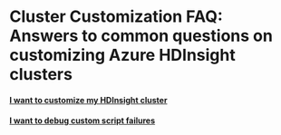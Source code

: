 # Cluster Customization FAQ: Answers to common questions on customizing Azure HDInsight clusters
	
#### [I want to customize my HDInsight cluster](hdinsight-clustercustomize.md)
#### [I want to debug custom script failures](hdinsight-customscript-debug.md)
